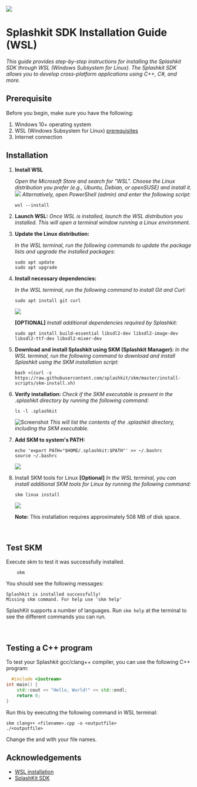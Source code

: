 ![](https://i.imgur.com/pbIntVv.png)

<h1> Splashkit SDK Installation Guide (WSL)</h1>

_This guide provides step-by-step instructions for installing the Splashkit SDK through WSL (Windows
Subsystem for Linux). The Splashkit SDK allows you to develop cross-platform applications using C++,
C#, and more._

## Prerequisite

Before you begin, make sure you have the following:

1. Windows 10+ operating system
2. WSL (Windows Subsystem for Linux)
   [prerequisites](https://learn.microsoft.com/en-us/windows/wsl/install#prerequisites)
3. Internet connection

## Installation

1. **Install WSL**

   _Open the Microsoft Store and search for "WSL"._ _Choose the Linux distribution you prefer (e.g.,
   Ubuntu, Debian, or openSUSE) and install it._ ![](https://i.imgur.com/6jYdhsO.png)
   _Alternatively, open PowerShell (admin) and enter the following script:_

   ```shell
   wsl --install
   ```

2. **Launch WSL:** _Once WSL is installed, launch the WSL distribution you installed. This will open
   a terminal window running a Linux environment._

3. **Update the Linux distribution:**

   _In the WSL terminal, run the following commands to update the package lists and upgrade the
   installed packages:_

   ```shell
   sudo apt update
   sudo apt upgrade
   ```

4. **Install necessary dependencies:**

   _In the WSL terminal, run the following command to install Git and Curl:_

   ```shell
   sudo apt install git curl
   ```

   ![](https://i.imgur.com/ZKXjGyV.png)

   **[OPTIONAL]** _Install additional dependencies required by Splashkit:_

   ```shell
   sudo apt install build-essential libsdl2-dev libsdl2-image-dev libsdl2-ttf-dev libsdl2-mixer-dev

   ```

5. **Download and install Splashkit using SKM (Splashkit Manager):** _In the WSL terminal, run the
   following command to download and install Splashkit using the SKM installation script:_

   ```shell
   bash <(curl -s https://raw.githubusercontent.com/splashkit/skm/master/install-scripts/skm-install.sh)

   ```

6. **Verify installation:** _Check if the SKM executable is present in the .splashkit directory by
   running the following command:_

   ```shell
   ls -l .splashkit
   ```

   ![Screenshot](https://i.imgur.com/Rj6RtnH.png) _This will list the contents of the .splashkit
   directory, including the SKM executable._

7. **Add SKM to system's PATH:**
   ```shell
   echo 'export PATH="$HOME/.splashkit:$PATH"' >> ~/.bashrc
   source ~/.bashrc
   ```
   ![](https://i.imgur.com/s0XAzJw.png)
8. Install SKM tools for Linux **[Optional]** _In the WSL terminal, you can install additional SKM
   tools for Linux by running the following command:_

   ```shell
   skm linux install
   ```

   ![](https://i.imgur.com/JtAFvq5.png)

   **Note:** This installation requires approximately 508 MB of disk space. <br><br><br>

## Test SKM

Execute skm to test it was successfully installed.

```shell
    skm
```

You should see the following messages:

```shell
Splashkit is installed successfully!
Missing skm command. For help use 'skm help'
```

SplashKit supports a number of languages. Run `skm help` at the terminal to see the different
commands you can run. <br><br><br>

## Testing a C++ program

To test your Splashkit gcc/clang++ compiler, you can use the following C++ program:

```cpp
  #include <iostream>
int main() {
    std::cout << "Hello, World!" << std::endl;
    return 0;
}
```

Run this by executing the following command in WSL terminal:

```shell
skm clang++ <filename>.cpp -o <outputfile>
./<outputfile>
```

Change the **<filename>** and **<outputfile>** with your file names.

## Acknowledgements

- [WSL installation](https://learn.microsoft.com/en-us/windows/wsl/install)
- [SplashKit SDK](https://splashkit.io/)

